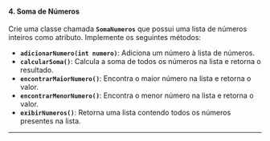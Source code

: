 #### 4. Soma de Números
Crie uma classe chamada **`SomaNumeros`** que possui uma lista de números inteiros como atributo. Implemente os seguintes métodos:

- **`adicionarNumero(int numero)`**: Adiciona um número à lista de números.
- **`calcularSoma()`**: Calcula a soma de todos os números na lista e retorna o resultado.
- **`encontrarMaiorNumero()`**: Encontra o maior número na lista e retorna o valor.
- **`encontrarMenorNumero()`**: Encontra o menor número na lista e retorna o valor.
- **`exibirNumeros()`**: Retorna uma lista contendo todos os números presentes na lista.

---